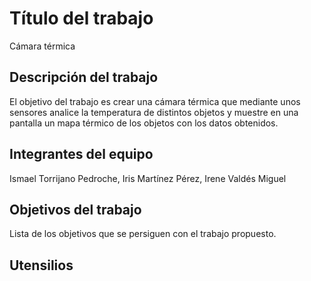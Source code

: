 # Título del trabajo
Cámara térmica
## Descripción del trabajo
El objetivo del trabajo es crear una cámara térmica que mediante unos sensores analice la temperatura de distintos objetos y muestre en una pantalla un mapa térmico de los objetos con los datos obtenidos.

## Integrantes del equipo

Ismael Torrijano Pedroche, Iris Martínez Pérez, Irene Valdés Miguel

## Objetivos del trabajo

Lista de los objetivos que se persiguen con el trabajo propuesto.
## Utensilios

